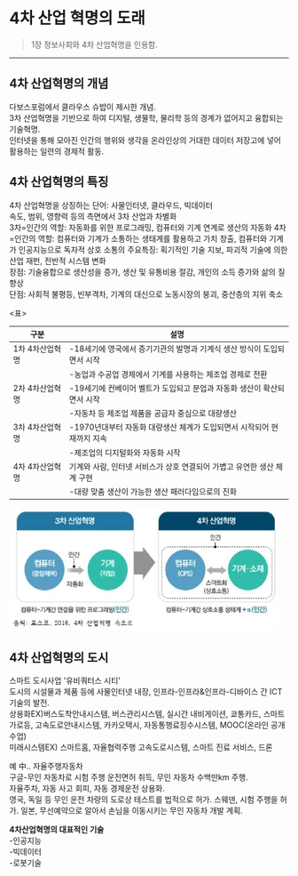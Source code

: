 # 4차 산업 혁명의 도래


> 1장 정보사회와 4차 산업혁명을 인용함.
***

## 4차 산업혁명의 개념

다보스포럼에서 클라우스 슈밥이 제시한 개념.   
3차 산업혁명을 기반으로 하여 디지털, 생물학, 물리학 등의 경계가 없어지고 융합되는 기술혁명.  
인터넷을 통해 모아진 인간의 행위와 생각을 온라인상의 거대한 데이터 저장고에 넣어 활용하는 일련의 경제적 활동.  

## 4차 산업혁명의 특징

4차 산업혁명을 상징하는 단어: 사물인터넷, 클라우드, 빅데이터  
속도, 범위, 영향력 등의 측면에서 3차 산업과 차별화  
3차=인간의 역할: 자동화를 위한 프로그래밍, 컴퓨터와 기계 연계로 생산의 자동화
4차=인간의 역할: 컴퓨터와 기계가 소통하는 생태계를 활용하고 가치 창출, 컴퓨터와 기계가 인공지능으로 독자적 상호 소통의 
주요특징: 획기적인 기술 지보, 파괴적 기술에 의한 산업 재펀, 전반적 시스템 변화  
장점: 기술융합으로 생산성을 증가, 생산 및 유통비용 절감, 개인의 소득 증가와 삶의 질 향상  
단점: 사회적 불평등, 빈부격차, 기계의 대신으로 노동시장의 붕괴, 중산층의 지위 축소  

<표>

|구분|설명|
|---|---|
|1차 4차산업혁명|-18세기에 영국에서 증기기관의 발명과 기계식 생산 방식이 도입되면서 시작|
||-농업과 수공업 경제에서 기계를 사용하는 제조업 경제로 전환|
|2차 4차산업혁명|-19세기에 컨베이어 벨트가 도입되고 분업과 자동화 생산이 확산되면서 시작|
||-자동차 등 제조업 제품을 공급자 중심으로 대량생산|
|3차 4차산업혁명|-1970년대부터 자동화 대량생산 체계가 도입되면서 시작되어 현재까지 지속 |
||-제조업의 디지털화와 자동화 시작|
|4차 4차산업혁명|기계와 사람, 인터넷 서비스가 상호 연결되어 가볍고 유연한 생산 체계 구현|
||-대량 맞춤 생산이 가능한 생산 패러다임으로의 진화|

![4차산업혁명](./img/그림01_3차산업과4차산업.jpg)

## 4차 산업혁명의 도시

스마트 도시사업 '유비쿼터스 시티'  
도시의 시설물과 제품 등에 사물인터넷 내장, 인프라-인프라&인프라-디바이스 간 ICT기술의 발전.  
상용화EX)버스도착안내시스템, 버스관리시스템, 실시간 내비게이션, 쿄통카드, 스마트 가로등, 고속도로안내시스템, 카카오택시, 자동통행료징수시스템, MOOC(온라인 공개수업)  
미래시스템EX) 스마트홈, 자율협력주행 고속도로시스템, 스마트 진료 서비스, 드론  

예 中.. 자율주행자동차  
구글-무인 자동차로 시험 주행 운전면허 취득, 무인 자동차 수백만km 주행.  
자율주차, 자동 사고 회피, 자동 경제운전 상용화.  
영국, 독일 등 무인 운전 차량의 도로상 테스트를 법적으로 허가. 스웨덴, 시험 주행을 허가. 일본, 무선예약으로 알아서 손님을 이동시키는 무인 자동차 개발 계획.


**4차산업혁명의 대표적인 기술**  
-인공지능  
-빅데이터  
-로봇기술  
